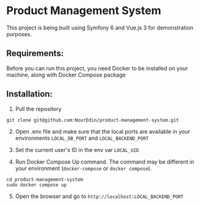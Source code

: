 # Product Management System

This project is being built using Symfony 6 and Vue.js 3 for demonstration purposes.

## Requirements:
Before you can run this project, you need Docker to be installed on your machine, along with Docker Compose package

## Installation:

1. Pull the repository

```
git clone git@github.com:NourEdin/product-management-system.git 
```

2. Open .env file and make sure that the local ports are available in your environments `LOCAL_DB_PORT` and `LOCAL_BACKEND_PORT`

3. Set the current user's ID in the env var `LOCAL_UID`

4. Run Docker Compose Up command. The command may be different in your environment (`docker-compose` or `docker compose`).

```
cd product-management-system
sudo docker compose up
```
5. Open the browser and go to `http://localhost:LOCAL_BACKEND_PORT`
